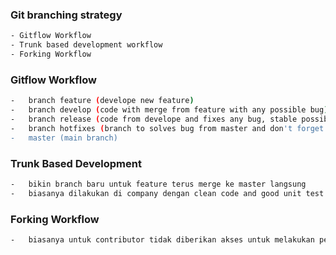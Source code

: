 ### Git branching strategy

```bash
- Gitflow Workflow
- Trunk based development workflow
- Forking Workflow
```

### Gitflow Workflow

```bash
-   branch feature (develope new feature)
-   branch develop (code with merge from feature with any possible bug)
-   branch release (code from develope and fixes any bug, stable possible)
-   branch hotfixes (branch to solves bug from master and don't forget to merge to develope)
-   master (main branch)
```

### Trunk Based Development

```bash
-   bikin branch baru untuk feature terus merge ke master langsung
-   biasanya dilakukan di company dengan clean code and good unit test
```

### Forking Workflow

```bash
-   biasanya untuk contributor tidak diberikan akses untuk melakukan perubahan ke repository utama
```
